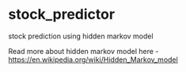 # stock_predictor
stock prediction using hidden markov model

Read more about hidden markov model here - https://en.wikipedia.org/wiki/Hidden_Markov_model
